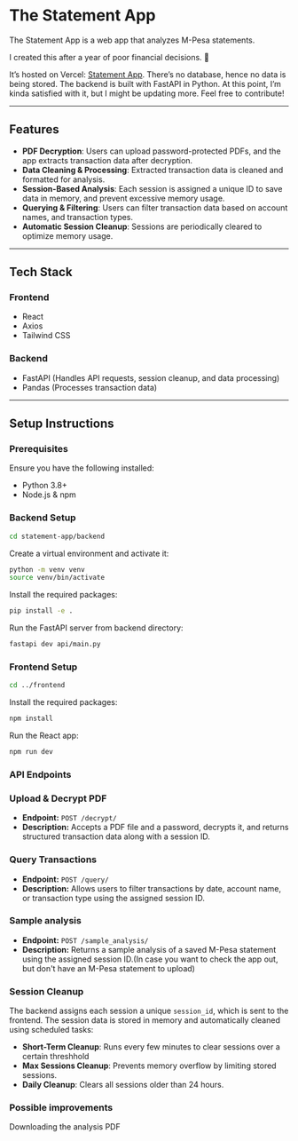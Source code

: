 # The Statement App

The Statement App is a web app that analyzes M-Pesa statements.  

I created this after a year of poor financial decisions. 🙂  

It’s hosted on Vercel: [Statement App](https://statement-app.vercel.app/). There’s no database, hence no data is being stored. The backend is built with FastAPI in Python. At this point, I’m kinda satisfied with it, but I might be updating more. Feel free to contribute!  

---

## Features

- **PDF Decryption**: Users can upload password-protected PDFs, and the app extracts transaction data after decryption.  
- **Data Cleaning & Processing**: Extracted transaction data is cleaned and formatted for analysis.  
- **Session-Based Analysis**: Each session is assigned a unique ID to save data in memory, and prevent excessive memory usage.  
- **Querying & Filtering**: Users can filter transaction data based on account names, and transaction types.  
- **Automatic Session Cleanup**: Sessions are periodically cleared to optimize memory usage.  

---

## Tech Stack

### **Frontend**
- React 
- Axios
- Tailwind CSS   

### **Backend**
- FastAPI (Handles API requests, session cleanup, and data processing)  
- Pandas (Processes transaction data)  

---

## Setup Instructions

### **Prerequisites**
Ensure you have the following installed:  
- Python 3.8+  
- Node.js & npm  

### **Backend Setup**
```sh
cd statement-app/backend
```
Create a virtual environment and activate it:
```sh
python -m venv venv
source venv/bin/activate  
```
Install the required packages:
```sh
pip install -e .
```
Run the FastAPI server from backend directory:
```sh
fastapi dev api/main.py
```

### **Frontend Setup**
```sh
cd ../frontend
```
Install the required packages:
```sh
npm install
```
Run the React app:
```sh
npm run dev
```

### API  Endpoints
### Upload & Decrypt PDF
- **Endpoint:** `POST /decrypt/`  
- **Description:** Accepts a PDF file and a password, decrypts it, and returns structured transaction data along with a session ID.  

### Query Transactions
- **Endpoint:** `POST /query/`  
- **Description:** Allows users to filter transactions by date, account name, or transaction type using the assigned session ID.  

### Sample analysis
- **Endpoint:** `POST /sample_analysis/`
- **Description:** Returns a sample analysis of a saved M-Pesa statement using the assigned session ID.(In case you want to check the app out, but don't have an M-Pesa statement to upload)

### Session Cleanup
The backend assigns each session a unique `session_id`, which is sent to the frontend. The session data is stored in memory and automatically cleaned using scheduled tasks:  

- **Short-Term Cleanup**: Runs every few minutes to clear sessions over a certain threshhold  
- **Max Sessions Cleanup**: Prevents memory overflow by limiting stored sessions.  
- **Daily Cleanup**: Clears all sessions older than 24 hours.  


### Possible improvements
Downloading the analysis PDF<br>

